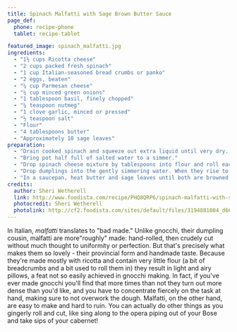 ```yaml
---
title: Spinach Malfatti with Sage Brown Butter Sauce
page_def:
  phone: recipe-phone
  tablet: recipe-tablet

featured_image: spinach_malfatti.jpg
ingredients:
  - "1½ cups Ricotta cheese"
  - "2 cups packed fresh spinach"
  - "1 cup Italian-seasoned bread crumbs or panko"
  - "2 eggs, beaten"
  - "¼ cup Parmesan cheese"
  - "¼ cup minced green onions"
  - "1 tablespoon basil, finely chopped"
  - "¼ teaspoon nutmeg"
  - "1 clove garlic, minced or pressed"
  - "½ teaspoon salt"
  - "Flour"
  - "4 tablespoons butter"
  - "Approximately 10 sage leaves"
preparation:
  - "Drain cooked spinach and squeeze out extra liquid until very dry. Combine with all ingredients, except flour. Refrigerate 1 hour."
  - "Bring pot half full of salted water to a simmer."
  - "Drop spinach cheese mixture by tablespoons into flour and roll each lightly into long logs. Cut into 1.5 inch dumplings."
  - "Drop dumplings into the gently simmering water. When they rise to the top, remove with a slotted spoon (approximately 3 to 5 minutes)."
  - "In a saucepan, heat butter and sage leaves until both are browned and sage leaves are crisp. Spoon butter over malfatti and top with the crisp sage leaves. If preferred, top with more Parmesan cheese."
credits:
  author: Sheri Wetherell
  link: http://www.foodista.com/recipe/PHQ8QRP6/spinach-malfatti-with-sage-brown-butter-sauce
  photocredit: Sheri Wetherell
  photolink: http://cf2.foodista.com/sites/default/files/3194881084_d6647835cb_z_4.jpg
---
```


In Italian, _malfatti_ translates to "bad made." Unlike gnocchi, their dumpling cousin, malfatti are more"roughly" made: hand-rolled, then crudely cut without much thought to uniformity or perfection. But that's precisely what makes them so lovely - their provincial form and handmade taste. Because they're made mostly with ricotta and contain very little flour (a bit of breadcrumbs and a bit used to roll them in) they result in light and airy pillows, a feat not so easily achieved in gnocchi making. In fact, if you've ever made gnocchi you'll find that more times than not they turn out more dense than you'd like, and you have to concentrate fiercely on the task at hand, making sure to not overwork the dough. Malfatti, on the other hand, are easy to make and hard to ruin. You can actually do other things as you gingerly roll and cut, like sing along to the opera piping out of your Bose and take sips of your cabernet!
